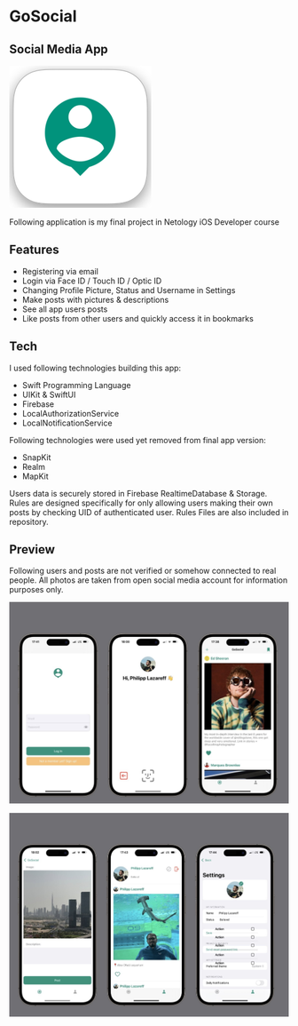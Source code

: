 # GoSocial
## Social Media App


[![GoSocial](https://github.com/lord-anonymoose/social-media-app/blob/main/AppIconForReadme.png)](https://github.com/lord-anonymoose/social-media-app/tree/develop)

Following application is my final project in Netology iOS Developer course

## Features

- Registering via email
- Login via Face ID / Touch ID / Optic ID
- Changing Profile Picture, Status and Username in Settings
- Make posts with pictures & descriptions
- See all app users posts
- Like posts from other users and quickly access it in bookmarks


## Tech

I used following technologies building this app:
- Swift Programming Language
- UIKit & SwiftUI
- Firebase 
- LocalAuthorizationService
- LocalNotificationService

Following technologies were used yet removed from final app version:
- SnapKit
- Realm
- MapKit

Users data is securely stored in Firebase RealtimeDatabase & Storage. Rules are designed specifically for only allowing users making their own posts by checking UID of authenticated user. Rules Files are also included in repository.

## Preview

Following users and posts are not verified or somehow connected to real people. All photos are taken from open social media account for information purposes only.

[![Preview1](https://github.com/lord-anonymoose/social-media-app/blob/main/Preview1.jpg)](https://github.com/lord-anonymoose/social-media-app/)

[![Preview2](https://github.com/lord-anonymoose/social-media-app/blob/main/Preview2.jpg)](https://github.com/lord-anonymoose/social-media-app/)
